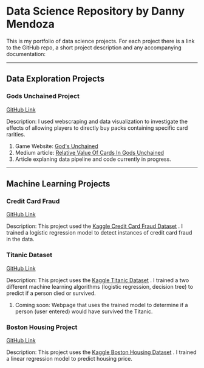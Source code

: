 # Data Science Repository by Danny Mendoza

This is my portfolio of data science projects. For each project there is a link to the GitHub repo, a short project description and any accompanying documentation:

---
## **Data Exploration Projects**

### Gods Unchained Project
[GitHub Link](https://github.com/jdmendoza/jdmendoza.github.io/tree/master/card_distribution)

Description: I used webscraping and data visualization to investigate the effects of allowing players to directly buy packs containing specific card rarities.

1. Game Website: [God's Unchained](https://godsunchained.com/?refcode=0x07453584C359A2b95fe115CC5eA72c56eEFE3Ee2)
2. Medium article: [Relative Value Of Cards In Gods Unchained](https://medium.com/@jdannym93/relative-value-of-cards-in-gods-unchained-b875a1cee7e0)  
3. Article explaning data pipeline and code currently in progress. 

---
## **Machine Learning Projects**

### Credit Card Fraud 
[GitHub Link](https://github.com/jdmendoza/jdmendoza.github.io/tree/master/credit_card_fraud)

Description: This project used the  [Kaggle Credit Card Fraud Dataset](https://github.com/jdmendoza/jdmendoza.github.io/tree/master/credit_card_fraud) . I trained a logistic regression model to detect instances of credit card fraud in the data. 

### Titanic Dataset
[GitHub Link](https://github.com/jdmendoza/jdmendoza.github.io/tree/master/titanic_dataset)

Description: This project uses the [Kaggle Titanic Dataset](https://www.kaggle.com/c/titanic) . I trained a two different machine learning algorithms (logistic regression, decision tree) to predict if a person died or survived. 

1. Coming soon: Webpage that uses the trained model to determine if a person (user entered) would have survived the Titanic.  

### Boston Housing Project
[GitHub Link](https://github.com/jdmendoza/jdmendoza.github.io/tree/master/boston_housing)

Description: This project uses the [Kaggle Boston Housing Dataset](https://www.kaggle.com/c/boston-housing) . I trained a linear regression model to predict housing price. 

